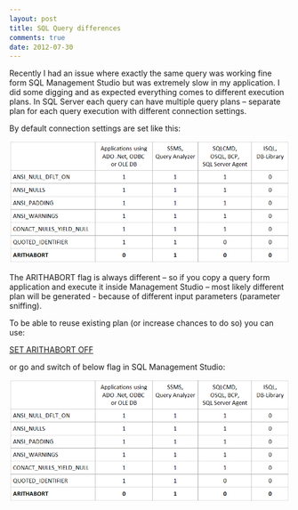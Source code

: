 ```yaml
--- 
layout: post
title: SQL Query differences
comments: true
date: 2012-07-30
---
```

 
Recently I had an issue where exactly the same query was working fine form SQL Management Studio but was extremely slow in my application. I did some digging and as expected everything comes to different execution plans. In SQL Server each query can have multiple query plans – separate plan for each query execution with different connection settings. 
 
By default connection settings are set like this:

<center>
<img title="Default connection settings" src="/img/posts/2012-07-30-SQLQueryDifferences1.png" alt="Default connection settings" />
</center>
 
The ARITHABORT flag is always different – so if you copy a query form application and execute it inside Management Studio – most likely different plan will be generated - because of different input parameters (parameter sniffing).
 
To be able to reuse existing plan (or increase chances to do so) you can use:
 
[SET ARITHABORT OFF][1]
 
or go and switch of below flag in SQL Management Studio:

<center>
<img title="SET ARITHABORT setting in MS SQL Management Studio" src="/img/posts/2012-07-31-SQLQueryDifferences1.png" alt="SET ARITHABORT setting in MS SQL Management Studio" />
</center>

[1]: http://msdn.microsoft.com/en-us/library/aa259212(v=sql.80).aspx 